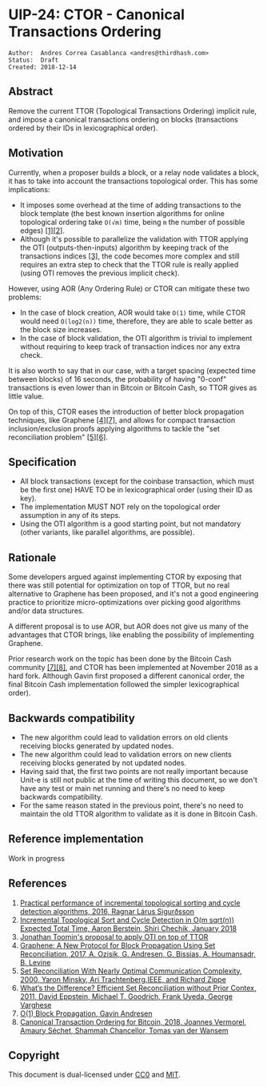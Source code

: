 # UIP-24: CTOR - Canonical Transactions Ordering

```
Author:  Andres Correa Casablanca <andres@thirdhash.com>
Status:  Draft
Created: 2018-12-14
```

## Abstract

Remove the current TTOR (Topological Transactions Ordering) implicit rule, and
impose a canonical transactions ordering on blocks (transactions ordered by
their IDs in lexicographical order).


## Motivation

Currently, when a proposer builds a block, or a relay node validates a block, it
has to take into account the transactions topological order. This has some
implications:

*   It imposes some overhead at the time of adding transactions to the block
    template (the best known insertion algorithms for online topological
    ordering take `O(√m)` time, being `m` the number of possible edges)
    [[1][2]](#references).
*   Although it's possible to parallelize the validation with TTOR applying the
    OTI (outputs-then-inputs) algorithm by keeping track of the transactions
    indices [[3]](#references), the code becomes more complex and still requires
    an extra step to check that the TTOR rule is really applied (using OTI
    removes the previous implicit check).

However, using AOR (Any Ordering Rule) or CTOR can mitigate these two problems:

*   In the case of block creation, AOR would take `O(1)` time, while CTOR would
    need `O(log2(n))` time, therefore, they are able to scale better as the
    block size increases.
*   In the case of block validation, the OTI algorithm is trivial to implement
    without requiring to keep track of transaction indices nor any extra check.

It is also worth to say that in our case, with a target spacing (expected time
between blocks) of 16 seconds, the probability of having "0-conf" transactions
is even lower than in Bitcoin or Bitcoin Cash, so TTOR gives as little value.

On top of this, CTOR eases the introduction of better block propagation
techniques, like Graphene [[4][7]](#references), and allows for compact
transaction inclusion/exclusion proofs applying algorithms to tackle the "set
reconciliation problem" [[5][6]](#references).


## Specification

*   All block transactions (except for the coinbase transaction, which must be
    the first one) HAVE TO be in lexicographical order (using their ID as key).
*   The implementation MUST NOT rely on the topological order assumption in any
    of its steps.
*   Using the OTI algorithm is a good starting point, but not mandatory (other
    variants, like parallel algorithms, are possible).

## Rationale

Some developers argued against implementing CTOR by exposing that there was
still potential for optimization on top of TTOR, but no real alternative to
Graphene has been proposed, and it's not a good engineering practice to
prioritize micro-optimizations over picking good algorithms and/or data
structures.

A different proposal is to use AOR, but AOR does not give us many of the
advantages that CTOR brings, like enabling the possibility of implementing
Graphene.

Prior research work on the topic has been done by the Bitcoin Cash community
[[7][8]](#reference), and CTOR has been implemented at November 2018 as a hard
fork. Although Gavin first proposed a different canonical order, the final
Bitcoin Cash implementation followed the simpler lexicographical order).


## Backwards compatibility

*   The new algorithm could lead to validation errors on old clients receiving
    blocks generated by updated nodes.
*   The new algorithm could lead to validation errors on new clients receiving
    blocks generated by not updated nodes.
*   Having said that, the first two points are not really important because
    Unit-e is still not public at the time of writing this document, so we don't
    have any test or main net running and there's no need to keep backwards
    compatibility.
*   For the same reason stated in the previous point, there's no need to
    maintain the old TTOR algorithm to validate as it is done in Bitcoin Cash.


## Reference implementation

Work in progress


## References

1.  [Practical performance of incremental topological sorting and cycle detection algorithms, 2016, Ragnar Lárus Sigurðsson](http://publications.lib.chalmers.se/records/fulltext/248308/248308.pdf)
2.  [Incremental Topological Sort and Cycle Detection in O(m sqrt(n)) Expected Total Time, Aaron Berstein, Shiri Chechik, January 2018](https://epubs.siam.org/doi/abs/10.1137/1.9781611975031.2)
3.  [Jonathan Toomin's proposal to apply OTI on top of TTOR](https://github.com/Bitcoin-ABC/bitcoin-abc/pull/244/files#diff-24efdb00bfbe56b140fb006b562cc70bR2222)
4.  [Graphene: A New Protocol for Block Propagation Using Set Reconciliation, 2017, A. Ozisik, G. Andresen, G. Bissias, A. Houmansadr, B. Levine](https://people.cs.umass.edu/~gbiss/graphene.pdf)
5.  [Set Reconciliation With Nearly Optimal Communication Complexity, 2000, Yaron Minsky, Ari Trachtenberg,IEEE, and Richard Zippe](https://pdfs.semanticscholar.org/be4e/60056b996b3df7ad71235aab133d304a38e3.pdf)
6.  [What’s the Difference? Efficient Set Reconciliation without Prior Contex, 2011, David Eppstein, Michael T. Goodrich, Frank Uyeda, George Varghese](https://www.ics.uci.edu/~eppstein/pubs/EppGooUye-SIGCOMM-11.pdf)
7.  [O(1) Block Propagation, Gavin Andresen](https://gist.github.com/gavinandresen/e20c3b5a1d4b97f79ac2)
8.  [Canonical Transaction Ordering for Bitcoin, 2018, Joannes Vermorel, Amaury Séchet, Shammah Chancellor, Tomas van der Wansem](https://blog.vermorel.com/pdf/canonical-tx-ordering-2018-06-12.pdf)


## Copyright

This document is dual-licensed under
[CC0](https://creativecommons.org/publicdomain/zero/1.0/) and
[MIT](https://opensource.org/licenses/MIT).
